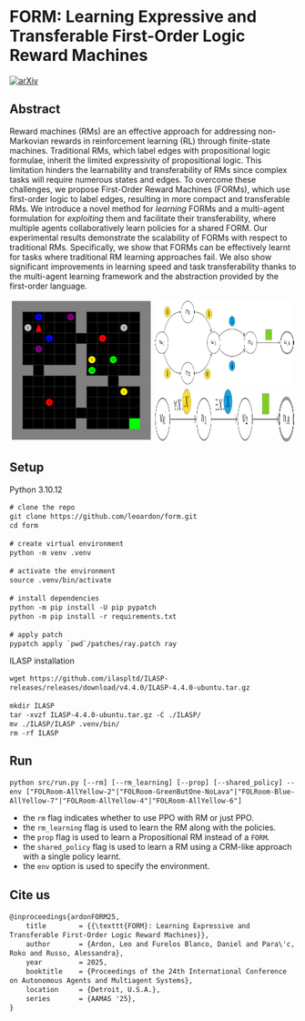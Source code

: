 # FORM: Learning Expressive and Transferable First-Order Logic Reward Machines

[![arXiv](https://img.shields.io/badge/arXiv-2501.00364-b31b1b.svg?style=plastic)](https://arxiv.org/abs/2501.00364)


## Abstract

Reward machines (RMs) are an effective approach for addressing non-Markovian rewards in reinforcement learning (RL) through finite-state machines. Traditional RMs, which label edges with propositional logic formulae, inherit the limited expressivity of propositional logic. This limitation hinders the learnability and transferability of RMs since complex tasks will require numerous states and edges. To overcome these challenges, we propose First-Order Reward Machines (FORMs), which use first-order logic to label edges, resulting in more compact and transferable RMs. We introduce a novel method for _learning_ FORMs and a multi-agent formulation for _exploiting_ them and facilitate their transferability, where multiple agents collaboratively learn policies for a shared FORM. Our experimental results demonstrate the scalability of FORMs with respect to traditional RMs. Specifically, we show that FORMs can be effectively learnt for tasks where traditional RM learning approaches fail. We also show significant improvements in learning speed and task transferability thanks to the multi-agent learning framework and the abstraction provided by the first-order language.

<div style="display: grid; grid-template-columns: auto auto auto;">
  <div style="grid-column: 1;
  grid-row: 1 / span 2; padding: 4px">
	<img src="imgs/env.svg" style="width:100%; max-width:400px;"/>
  </div>
  <div style="grid-column: 2;
  grid-row: 1; display: flex; padding: 4px">
	<img src="imgs/rm_prop.svg" style="width:100%; max-width:400px;"/>
  </div>
  <div style="grid-column: 2;
  grid-row: 2; display: flex; padding: 4px">
	<img src="imgs/form.svg" style="width:100%; max-width:400px;"/>
  </div>
</div>

## Setup

Python 3.10.12

```shell
# clone the repo
git clone https://github.com/leoardon/form.git
cd form

# create virtual environment
python -m venv .venv

# activate the environment
source .venv/bin/activate

# install dependencies
python -m pip install -U pip pypatch
python -m pip install -r requirements.txt

# apply patch
pypatch apply `pwd`/patches/ray.patch ray
```

ILASP installation
```shell
wget https://github.com/ilaspltd/ILASP-releases/releases/download/v4.4.0/ILASP-4.4.0-ubuntu.tar.gz

mkdir ILASP
tar -xvzf ILASP-4.4.0-ubuntu.tar.gz -C ./ILASP/
mv ./ILASP/ILASP .venv/bin/
rm -rf ILASP
```

## Run

```shell
python src/run.py [--rm] [--rm_learning] [--prop] [--shared_policy] --env ["FOLRoom-AllYellow-2"|"FOLRoom-GreenButOne-NoLava"|"FOLRoom-Blue-AllYellow-7"|"FOLRoom-AllYellow-4"|"FOLRoom-AllYellow-6"]
```

- the `rm` flag indicates whether to use PPO with RM or just PPO.
- the `rm_learning` flag is used to learn the RM along with the policies.
- the `prop` flag is used to learn a Propositional RM instead of a $\texttt{FORM}$.
- the `shared_policy` flag is used to learn a RM using a CRM-like approach with a single policy learnt.
- the `env` option is used to specify the environment.

## Cite us

```
@inproceedings{ardonFORM25,
	title        = {{\texttt{FORM}: Learning Expressive and Transferable First-Order Logic Reward Machines}},
	author       = {Ardon, Leo and Furelos Blanco, Daniel and Para\'c, Roko and Russo, Alessandra},
	year         = 2025,
	booktitle    = {Proceedings of the 24th International Conference on Autonomous Agents and Multiagent Systems},
	location     = {Detroit, U.S.A.},
	series       = {AAMAS '25},
}
```
